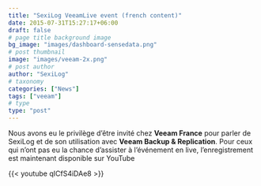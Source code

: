 ```yaml
---
title: "SexiLog VeeamLive event (french content)"
date: 2015-07-31T15:27:17+06:00
draft: false
# page title background image
bg_image: "images/dashboard-sensedata.png"
# post thumbnail
image: "images/veeam-2x.png"
# post author
author: "SexiLog"
# taxonomy
categories: ["News"]
tags: ["veeam"]
# type
type: "post"
---
```


Nous avons eu le privilège d’être invité chez **Veeam France** pour parler de SexiLog et de son utilisation avec **Veeam Backup & Replication**. Pour ceux qui n’ont pas eu la chance d’assister à l’événement en live, l’enregistrement est maintenant disponible sur YouTube

{{< youtube qICfS4iDAe8 >}}
